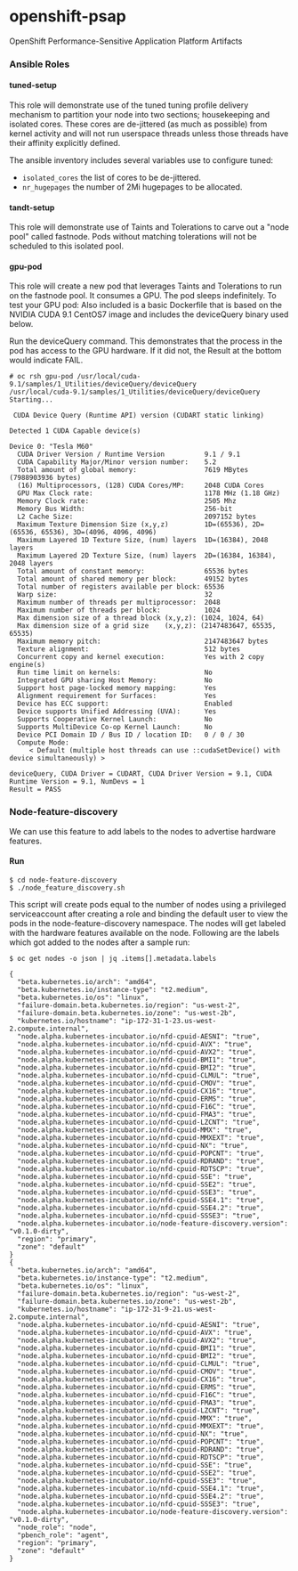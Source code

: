 # openshift-psap
OpenShift Performance-Sensitive Application Platform Artifacts

### Ansible Roles

#### tuned-setup
This role will demonstrate use of the tuned tuning profile delivery mechanism to partition your node into two sections; housekeeping and isolated cores.  These cores are de-jittered (as much as possible) from kernel activity and will not run userspace threads unless those threads have their affinity explicitly defined.

The ansible inventory includes several variables use to configure tuned:

* ```isolated_cores``` the list of cores to be de-jittered.
* ```nr_hugepages``` the number of 2Mi hugepages to be allocated.

#### tandt-setup
This role will demonstrate use of Taints and Tolerations to carve out a "node pool" called fastnode.  Pods without matching tolerations will not be scheduled to this isolated pool.

#### gpu-pod
This role will create a new pod that leverages Taints and Tolerations to run on the fastnode pool.  It consumes a GPU.  The pod sleeps indefinitely.  To test your GPU pod:
Also included is a basic Dockerfile that is based on the NVIDIA CUDA 9.1 CentOS7 image and includes the deviceQuery binary used below.


Run the deviceQuery command.  This demonstrates that the process in the pod has access to the GPU hardware.  If it did not, the Result at the bottom would indicate FAIL.
```
# oc rsh gpu-pod /usr/local/cuda-9.1/samples/1_Utilities/deviceQuery/deviceQuery
/usr/local/cuda-9.1/samples/1_Utilities/deviceQuery/deviceQuery Starting...

 CUDA Device Query (Runtime API) version (CUDART static linking)

Detected 1 CUDA Capable device(s)

Device 0: "Tesla M60"
  CUDA Driver Version / Runtime Version          9.1 / 9.1
  CUDA Capability Major/Minor version number:    5.2
  Total amount of global memory:                 7619 MBytes (7988903936 bytes)
  (16) Multiprocessors, (128) CUDA Cores/MP:     2048 CUDA Cores
  GPU Max Clock rate:                            1178 MHz (1.18 GHz)
  Memory Clock rate:                             2505 Mhz
  Memory Bus Width:                              256-bit
  L2 Cache Size:                                 2097152 bytes
  Maximum Texture Dimension Size (x,y,z)         1D=(65536), 2D=(65536, 65536), 3D=(4096, 4096, 4096)
  Maximum Layered 1D Texture Size, (num) layers  1D=(16384), 2048 layers
  Maximum Layered 2D Texture Size, (num) layers  2D=(16384, 16384), 2048 layers
  Total amount of constant memory:               65536 bytes
  Total amount of shared memory per block:       49152 bytes
  Total number of registers available per block: 65536
  Warp size:                                     32
  Maximum number of threads per multiprocessor:  2048
  Maximum number of threads per block:           1024
  Max dimension size of a thread block (x,y,z): (1024, 1024, 64)
  Max dimension size of a grid size    (x,y,z): (2147483647, 65535, 65535)
  Maximum memory pitch:                          2147483647 bytes
  Texture alignment:                             512 bytes
  Concurrent copy and kernel execution:          Yes with 2 copy engine(s)
  Run time limit on kernels:                     No
  Integrated GPU sharing Host Memory:            No
  Support host page-locked memory mapping:       Yes
  Alignment requirement for Surfaces:            Yes
  Device has ECC support:                        Enabled
  Device supports Unified Addressing (UVA):      Yes
  Supports Cooperative Kernel Launch:            No
  Supports MultiDevice Co-op Kernel Launch:      No
  Device PCI Domain ID / Bus ID / location ID:   0 / 0 / 30
  Compute Mode:
     < Default (multiple host threads can use ::cudaSetDevice() with device simultaneously) >

deviceQuery, CUDA Driver = CUDART, CUDA Driver Version = 9.1, CUDA Runtime Version = 9.1, NumDevs = 1
Result = PASS
```

### Node-feature-discovery
We can use this feature to add labels to the nodes to advertise hardware features.
 
#### Run 
```
$ cd node-feature-discovery
$ ./node_feature_discovery.sh
```
This script will create pods equal to the number of nodes using a privileged serviceaccount after creating a role and binding the default user to view the pods in the node-feature-discovery namespace. The nodes will get labeled with the hardware features available on the node. Following are the labels which got added to the nodes after a sample run:

```
$ oc get nodes -o json | jq .items[].metadata.labels 

{
  "beta.kubernetes.io/arch": "amd64",
  "beta.kubernetes.io/instance-type": "t2.medium",
  "beta.kubernetes.io/os": "linux",
  "failure-domain.beta.kubernetes.io/region": "us-west-2",
  "failure-domain.beta.kubernetes.io/zone": "us-west-2b",
  "kubernetes.io/hostname": "ip-172-31-1-23.us-west-2.compute.internal",
  "node.alpha.kubernetes-incubator.io/nfd-cpuid-AESNI": "true",
  "node.alpha.kubernetes-incubator.io/nfd-cpuid-AVX": "true",
  "node.alpha.kubernetes-incubator.io/nfd-cpuid-AVX2": "true",
  "node.alpha.kubernetes-incubator.io/nfd-cpuid-BMI1": "true",
  "node.alpha.kubernetes-incubator.io/nfd-cpuid-BMI2": "true",
  "node.alpha.kubernetes-incubator.io/nfd-cpuid-CLMUL": "true",
  "node.alpha.kubernetes-incubator.io/nfd-cpuid-CMOV": "true",
  "node.alpha.kubernetes-incubator.io/nfd-cpuid-CX16": "true",
  "node.alpha.kubernetes-incubator.io/nfd-cpuid-ERMS": "true",
  "node.alpha.kubernetes-incubator.io/nfd-cpuid-F16C": "true",
  "node.alpha.kubernetes-incubator.io/nfd-cpuid-FMA3": "true",
  "node.alpha.kubernetes-incubator.io/nfd-cpuid-LZCNT": "true",
  "node.alpha.kubernetes-incubator.io/nfd-cpuid-MMX": "true",
  "node.alpha.kubernetes-incubator.io/nfd-cpuid-MMXEXT": "true",
  "node.alpha.kubernetes-incubator.io/nfd-cpuid-NX": "true",
  "node.alpha.kubernetes-incubator.io/nfd-cpuid-POPCNT": "true",
  "node.alpha.kubernetes-incubator.io/nfd-cpuid-RDRAND": "true",
  "node.alpha.kubernetes-incubator.io/nfd-cpuid-RDTSCP": "true",
  "node.alpha.kubernetes-incubator.io/nfd-cpuid-SSE": "true",
  "node.alpha.kubernetes-incubator.io/nfd-cpuid-SSE2": "true",
  "node.alpha.kubernetes-incubator.io/nfd-cpuid-SSE3": "true",
  "node.alpha.kubernetes-incubator.io/nfd-cpuid-SSE4.1": "true",
  "node.alpha.kubernetes-incubator.io/nfd-cpuid-SSE4.2": "true",
  "node.alpha.kubernetes-incubator.io/nfd-cpuid-SSSE3": "true",
  "node.alpha.kubernetes-incubator.io/node-feature-discovery.version": "v0.1.0-dirty",
  "region": "primary",
  "zone": "default"
}
{
  "beta.kubernetes.io/arch": "amd64",
  "beta.kubernetes.io/instance-type": "t2.medium",
  "beta.kubernetes.io/os": "linux",
  "failure-domain.beta.kubernetes.io/region": "us-west-2",
  "failure-domain.beta.kubernetes.io/zone": "us-west-2b",
  "kubernetes.io/hostname": "ip-172-31-9-21.us-west-2.compute.internal",
  "node.alpha.kubernetes-incubator.io/nfd-cpuid-AESNI": "true",
  "node.alpha.kubernetes-incubator.io/nfd-cpuid-AVX": "true",
  "node.alpha.kubernetes-incubator.io/nfd-cpuid-AVX2": "true",
  "node.alpha.kubernetes-incubator.io/nfd-cpuid-BMI1": "true",
  "node.alpha.kubernetes-incubator.io/nfd-cpuid-BMI2": "true",
  "node.alpha.kubernetes-incubator.io/nfd-cpuid-CLMUL": "true",
  "node.alpha.kubernetes-incubator.io/nfd-cpuid-CMOV": "true",
  "node.alpha.kubernetes-incubator.io/nfd-cpuid-CX16": "true",
  "node.alpha.kubernetes-incubator.io/nfd-cpuid-ERMS": "true",
  "node.alpha.kubernetes-incubator.io/nfd-cpuid-F16C": "true",
  "node.alpha.kubernetes-incubator.io/nfd-cpuid-FMA3": "true",
  "node.alpha.kubernetes-incubator.io/nfd-cpuid-LZCNT": "true",
  "node.alpha.kubernetes-incubator.io/nfd-cpuid-MMX": "true",
  "node.alpha.kubernetes-incubator.io/nfd-cpuid-MMXEXT": "true",
  "node.alpha.kubernetes-incubator.io/nfd-cpuid-NX": "true",
  "node.alpha.kubernetes-incubator.io/nfd-cpuid-POPCNT": "true",
  "node.alpha.kubernetes-incubator.io/nfd-cpuid-RDRAND": "true",
  "node.alpha.kubernetes-incubator.io/nfd-cpuid-RDTSCP": "true",
  "node.alpha.kubernetes-incubator.io/nfd-cpuid-SSE": "true",
  "node.alpha.kubernetes-incubator.io/nfd-cpuid-SSE2": "true",
  "node.alpha.kubernetes-incubator.io/nfd-cpuid-SSE3": "true",
  "node.alpha.kubernetes-incubator.io/nfd-cpuid-SSE4.1": "true",
  "node.alpha.kubernetes-incubator.io/nfd-cpuid-SSE4.2": "true",
  "node.alpha.kubernetes-incubator.io/nfd-cpuid-SSSE3": "true",
  "node.alpha.kubernetes-incubator.io/node-feature-discovery.version": "v0.1.0-dirty",
  "node_role": "node",
  "pbench_role": "agent",
  "region": "primary",
  "zone": "default"
}

```
